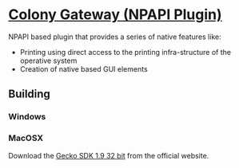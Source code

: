 # [Colony Gateway (NPAPI Plugin)](http://getcolony.com)

NPAPI based plugin that provides a series of native features like:

* Printing using direct access to the printing infra-structure of the operative system
* Creation of native based GUI elements

## Building

### Windows

### MacOSX

Download the [Gecko SDK 1.9 32 bit](https://developer.mozilla.org/en-US/docs/Gecko_SDK) from the official 
website.
